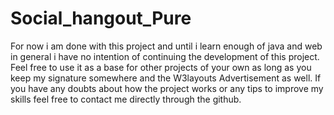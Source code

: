 # Social_hangout_Pure
  For now i am done with this project and until i learn enough of java and web 
  in general i have no intention of continuing the development of this project.
  Feel free to use it as a base for other projects of your own as long as you
  keep my signature somewhere and the W3layouts Advertisement as well.
  If you have any doubts about how the project works or any tips to improve my 
  skills feel free to contact me directly through the github.
